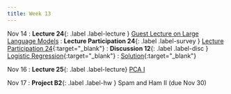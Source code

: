 ```yaml
---
title: Week 13
---
```


Nov 14
: **Lecture 24**{: .label .label-lecture } [Guest Lecture on Large Language Models](lecture/lec24)
: **Lecture Participation 24**{: .label .label-survey } [Lecture Participation 24](https://app.sli.do/event/dytne5H8jnbabUxejcPGKv/embed/polls/8ed38359-0ae0-460c-98b8-22fff3629746){:target="_blank"}
: **Discussion 12**{: .label .label-disc } [Logistic Regression](https://drive.google.com/file/d/14OCfDYbafV4Rb5LguFV_tC-s6PcwbW7A/view?usp=sharing){:target="_blank"}
    : [Solution](https://drive.google.com/file/d/1Qfp7ABxsAmGqR5O7zPuEsnzNaZXjdq4r/view?usp=sharing){:target="_blank"}

Nov 16
: **Lecture 25**{: .label .label-lecture} [PCA I](lecture/lec25)

Nov 17
: **Project B2**{: .label .label-hw } Spam and Ham II (due Nov 30)
